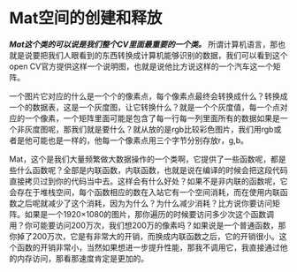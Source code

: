 # Mat空间的创建和释放

***Mat这个类的可以说是我们整个CV里面最重要的一个类。*** 所谓计算机语言，那也就是说要把我们人眼看到的东西转换成计算机能够识别的数据，我们可以看到这个open CV官方提供这样一个说明图，也就是说他比方说这样的一个汽车这一个矩阵。

一个图片它对应的什么是一个个的像素点，每个像素点最终会转换成什么？转换成一个的数据表，这是一个灰度图，让它转换什么？就是一个个灰度值，每一个点对应的一个像素，一个矩阵里面可能是包含了每一行每一列里面所有的数据如果是一个非灰度图呢，那我们就是要什么？就从放的是rgb比较彩色图片，我们用rgb或者是他可能也是一样的，他每一个像素点用三个字节分别存放r，g,b。

Mat，这个是我们大量频繁做大数据操作的一个类啊，它提供了一些函数呢，都是些什么函数呢？全部是内联函数，内联函数，也就是说在编译的时候会把这段代码直接拷贝过到你的代码当中去。这样会有什么好处？如果不是非内联的函数呢，它会存在于堆栈空间，每个函数相应的数在入站它有一个空间消耗，而在使用内联函数之后呢就减少了这个消耗，因为为什么？为什么减少消耗？比方说你要访问矩阵。如果是一个1920×1080的图片，那你遍历的时候要访问多少次这个函数调用？你可能要访问200万次，我们想200万的像素吗？如果说是一个普通函数，那你掉了200万次，它是有非常大的开销，而换成内联函数之后，它的开销很小。这个函数的开销非常小，当然如果想进一步提升性能，那我不调用它，我直接通过他的内存访问，那看那速度肯定是更加的。


